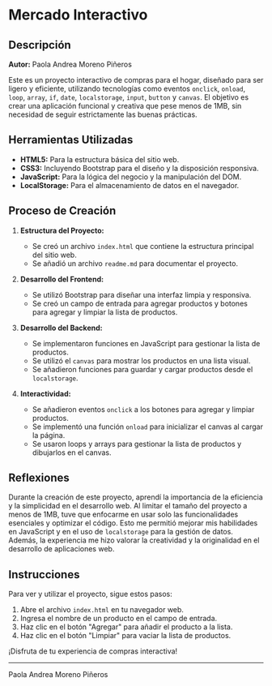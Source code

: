 # Mercado Interactivo

## Descripción

**Autor:** Paola Andrea Moreno Piñeros

Este es un proyecto interactivo de compras para el hogar, diseñado para ser ligero y eficiente, utilizando tecnologías como eventos `onclick`, `onload`, `loop`, `array`, `if`, `date`, `localstorage`, `input`, `button` y `canvas`. El objetivo es crear una aplicación funcional y creativa que pese menos de 1MB, sin necesidad de seguir estrictamente las buenas prácticas.

## Herramientas Utilizadas

- **HTML5:** Para la estructura básica del sitio web.
- **CSS3:** Incluyendo Bootstrap para el diseño y la disposición responsiva.
- **JavaScript:** Para la lógica del negocio y la manipulación del DOM.
- **LocalStorage:** Para el almacenamiento de datos en el navegador.

## Proceso de Creación

1. **Estructura del Proyecto:**

   - Se creó un archivo `index.html` que contiene la estructura principal del sitio web.
   - Se añadió un archivo `readme.md` para documentar el proyecto.

2. **Desarrollo del Frontend:**

   - Se utilizó Bootstrap para diseñar una interfaz limpia y responsiva.
   - Se creó un campo de entrada para agregar productos y botones para agregar y limpiar la lista de productos.

3. **Desarrollo del Backend:**

   - Se implementaron funciones en JavaScript para gestionar la lista de productos.
   - Se utilizó el `canvas` para mostrar los productos en una lista visual.
   - Se añadieron funciones para guardar y cargar productos desde el `localstorage`.

4. **Interactividad:**
   - Se añadieron eventos `onclick` a los botones para agregar y limpiar productos.
   - Se implementó una función `onload` para inicializar el canvas al cargar la página.
   - Se usaron loops y arrays para gestionar la lista de productos y dibujarlos en el canvas.

## Reflexiones

Durante la creación de este proyecto, aprendí la importancia de la eficiencia y la simplicidad en el desarrollo web. Al limitar el tamaño del proyecto a menos de 1MB, tuve que enfocarme en usar solo las funcionalidades esenciales y optimizar el código. Esto me permitió mejorar mis habilidades en JavaScript y en el uso de `localstorage` para la gestión de datos. Además, la experiencia me hizo valorar la creatividad y la originalidad en el desarrollo de aplicaciones web.

## Instrucciones

Para ver y utilizar el proyecto, sigue estos pasos:

1. Abre el archivo `index.html` en tu navegador web.
2. Ingresa el nombre de un producto en el campo de entrada.
3. Haz clic en el botón "Agregar" para añadir el producto a la lista.
4. Haz clic en el botón "Limpiar" para vaciar la lista de productos.

¡Disfruta de tu experiencia de compras interactiva!

---

Paola Andrea Moreno Piñeros
